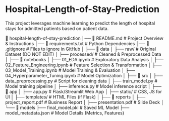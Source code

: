 # Hospital-Length-of-Stay-Prediction
This project leverages machine learning to predict the length of hospital stays for admitted patients based on patient data.

📁 hospital-length-of-stay-prediction
│── 📜 README.md                     # Project Overview & Instructions
│── 📜 requirements.txt               # Python Dependencies
│── 📜 .gitignore                     # Files to ignore in GitHub
│
├── 📁 data
│   ├── raw/                          # Original Dataset (DO NOT EDIT)
│   ├── processed/                     # Cleaned & Preprocessed Data
│
├── 📁 notebooks
│   ├── 01_EDA.ipynb                   # Exploratory Data Analysis
│   ├── 02_Feature_Engineering.ipynb    # Feature Selection & Transformation
│   ├── 03_Model_Training.ipynb         # Model Training & Evaluation
│   ├── 04_Hyperparameter_Tuning.ipynb  # Model Optimization
│
├── 📁 src
│   ├── data_preprocessing.py          # Script for cleaning data
│   ├── train_model.py                 # Model training pipeline
│   ├── inference.py                    # Model inference script
│
├── 📁 app
│   ├── app.py                         # Flask/Streamlit Web App
│   ├── static/                         # CSS, JS for UI
│   ├── templates/                      # HTML Files (if Flask)
│
├── 📁 reports
│   ├── project_report.pdf              # Business Report
│   ├── presentation.pdf                 # Slide Deck
│
└── 📁 models
    ├── final_model.pkl                 # Saved ML Model
    ├── model_metadata.json             # Model Details (Metrics, Features)
